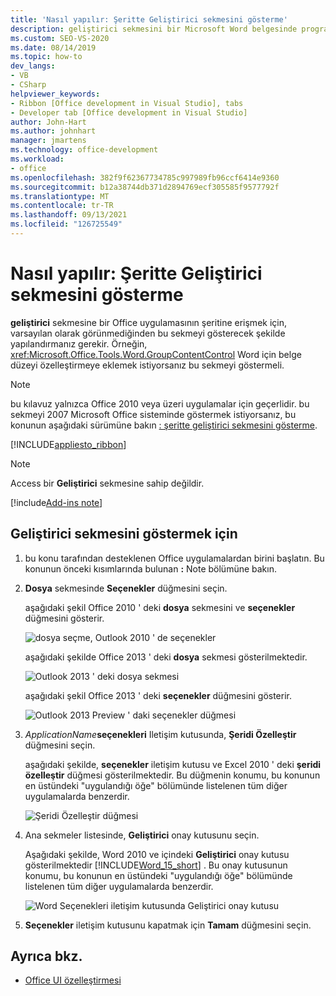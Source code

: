 ```yaml
---
title: 'Nasıl yapılır: Şeritte Geliştirici sekmesini gösterme'
description: geliştirici sekmesini bir Microsoft Word belgesinde programlı olarak göstermek için Visual Studio nasıl kullanabileceğinizi öğrenin.
ms.custom: SEO-VS-2020
ms.date: 08/14/2019
ms.topic: how-to
dev_langs:
- VB
- CSharp
helpviewer_keywords:
- Ribbon [Office development in Visual Studio], tabs
- Developer tab [Office development in Visual Studio]
author: John-Hart
ms.author: johnhart
manager: jmartens
ms.technology: office-development
ms.workload:
- office
ms.openlocfilehash: 382f9f62367734785c997989fb96ccf6414e9360
ms.sourcegitcommit: b12a38744db371d2894769ecf305585f9577792f
ms.translationtype: MT
ms.contentlocale: tr-TR
ms.lasthandoff: 09/13/2021
ms.locfileid: "126725549"
---
```

# <a name="how-to-show-the-developer-tab-on-the-ribbon"></a>Nasıl yapılır: Şeritte Geliştirici sekmesini gösterme
  **geliştirici** sekmesine bir Office uygulamasının şeritine erişmek için, varsayılan olarak görünmediğinden bu sekmeyi gösterecek şekilde yapılandırmanız gerekir. Örneğin, <xref:Microsoft.Office.Tools.Word.GroupContentControl> Word için belge düzeyi özelleştirmeye eklemek istiyorsanız bu sekmeyi göstermeli.

> [!NOTE]
> bu kılavuz yalnızca Office 2010 veya üzeri uygulamalar için geçerlidir. bu sekmeyi 2007 Microsoft Office sisteminde göstermek istiyorsanız, bu konunun aşağıdaki sürümüne bakın [: şeritte geliştirici sekmesini gösterme](https://web.archive.org/web/20140303033431/msdn.microsoft.com/library/bb608625(v=vs.90).aspx
).

 [!INCLUDE[appliesto_ribbon](../vsto/includes/appliesto-ribbon-md.md)]

> [!NOTE]
> Access bir **Geliştirici** sekmesine sahip değildir.

[!include[Add-ins note](includes/addinsnote.md)]

## <a name="to-show-the-developer-tab"></a>Geliştirici sekmesini göstermek için

1. bu konu tarafından desteklenen Office uygulamalardan birini başlatın. Bu konunun önceki kısımlarında bulunan **:** Note bölümüne bakın.

2. **Dosya** sekmesinde **Seçenekler** düğmesini seçin.

     aşağıdaki şekil Office 2010 ' deki **dosya** sekmesini ve **seçenekler** düğmesini gösterir.

     ![dosya seçme, Outlook 2010 ' de seçenekler](../vsto/media/vsto-office-file-tab.png "dosya seçme, Outlook 2010 ' de seçenekler")

     aşağıdaki şekilde Office 2013 ' deki **dosya** sekmesi gösterilmektedir.

     ![Outlook 2013 ' deki dosya sekmesi](../vsto/media/vsto-office2013-filetab.png "Outlook 2013 ' deki dosya sekmesi")

     aşağıdaki şekil Office 2013 ' deki **seçenekler** düğmesini gösterir.

     ![Outlook 2013 Preview ' daki seçenekler düğmesi](../vsto/media/vsto-office2013-optionsbutton.png "Outlook 2013 Preview ' daki seçenekler düğmesi")

3. _ApplicationName_**seçenekleri** Iletişim kutusunda, **Şeridi Özelleştir** düğmesini seçin.

     aşağıdaki şekilde, **seçenekler** iletişim kutusu ve Excel 2010 ' deki **şeridi özelleştir** düğmesi gösterilmektedir. Bu düğmenin konumu, bu konunun en üstündeki "uygulandığı öğe" bölümünde listelenen tüm diğer uygulamalarda benzerdir.

     ![Şeridi Özelleştir düğmesi](../vsto/media/vsto-office2010-customizeribbonbutton.png "Şeridi Özelleştir düğmesi")

4. Ana sekmeler listesinde, **Geliştirici** onay kutusunu seçin.

     Aşağıdaki şekilde, Word 2010 ve içindeki **Geliştirici** onay kutusu gösterilmektedir [!INCLUDE[Word_15_short](../vsto/includes/word-15-short-md.md)] . Bu onay kutusunun konumu, bu konunun en üstündeki "uygulandığı öğe" bölümünde listelenen tüm diğer uygulamalarda benzerdir.

     ![Word Seçenekleri iletişim kutusunda Geliştirici onay kutusu](../vsto/media/vsto-office2010-developercheckbox.png "Word Seçenekleri iletişim kutusunda Geliştirici onay kutusu")

5. **Seçenekler** iletişim kutusunu kapatmak için **Tamam** düğmesini seçin.

## <a name="see-also"></a>Ayrıca bkz.
- [Office UI özelleştirmesi](../vsto/office-ui-customization.md)
